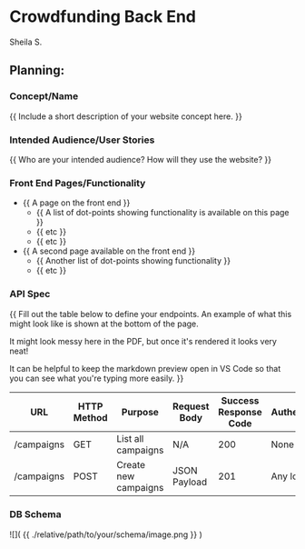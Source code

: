# Crowdfunding Back End
Sheila S.

## Planning:
### Concept/Name
{{ Include a short description of your website concept here. }}

### Intended Audience/User Stories
{{ Who are your intended audience? How will they use the website? }}

### Front End Pages/Functionality
- {{ A page on the front end }}
    - {{ A list of dot-points showing functionality is available on this page }}
    - {{ etc }}
    - {{ etc }}
- {{ A second page available on the front end }}
    - {{ Another list of dot-points showing functionality }}
    - {{ etc }}

### API Spec
{{ Fill out the table below to define your endpoints. An example of what this might look like is shown at the bottom of the page. 

It might look messy here in the PDF, but once it's rendered it looks very neat! 

It can be helpful to keep the markdown preview open in VS Code so that you can see what you're typing more easily. }}

| URL        | HTTP Method | Purpose              | Request Body | Success Response Code | Authentication/Authorisation |
|------------| ----------- |----------------------| ------------ | --------------------- | ---------------------------- |
| /campaigns | GET         | List all campaigns   | N/A          | 200                   | None                         |
| /campaigns | POST        | Create new campaigns | JSON Payload          | 201                   | Any logged in user      |


### DB Schema
![]( {{ ./relative/path/to/your/schema/image.png }} )